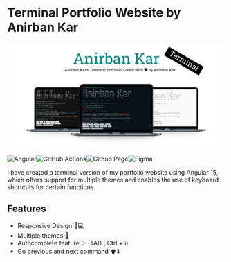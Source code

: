 # Terminal Portfolio Website by Anirban Kar

![Terminal Portfolio Website by Udit Ghosh](/src/assets/images/terminal_portfolio.svg)

![Angular](https://img.shields.io/badge/angular-%23DD0031.svg?style=for-the-badge&logo=angular&logoColor=white)![GitHub Actions](https://img.shields.io/badge/github%20actions-%232671E5.svg?style=for-the-badge&logo=githubactions&logoColor=white)![Github Page](https://img.shields.io/badge/github%20pages-121013?style=for-the-badge&logo=github&logoColor=white)![Figma](https://img.shields.io/badge/figma-%23F24E1E.svg?style=for-the-badge&logo=figma&logoColor=white)

I have created a terminal version of my portfolio website using Angular 15, which offers support for multiple themes and enables the use of keyboard shortcuts for certain functions.

## Features

- Responsive Design 📱💻
- Multiple themes 🎨
- Autocomplete feature ✨ (TAB | Ctrl + i)
- Go previous and next command ⬆️⬇️
